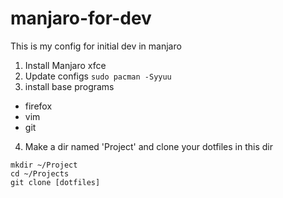 # manjaro-for-dev
This is my config for initial dev in manjaro

1. Install Manjaro xfce
2. Update configs
`sudo pacman -Syyuu`
3. install base programs
- firefox
- vim
- git
4. Make a dir named 'Project' and clone your dotfiles in this dir
```
mkdir ~/Project
cd ~/Projects
git clone [dotfiles]
```
